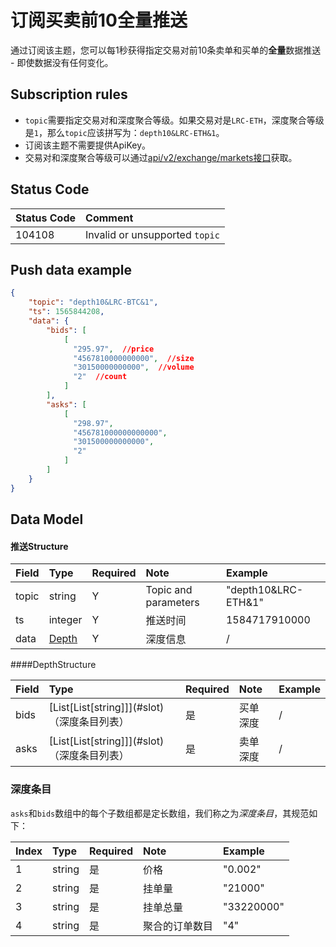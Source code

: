 # 订阅买卖前10全量推送

通过订阅该主题，您可以每1秒获得指定交易对前10条卖单和买单的**全量**数据推送 - 即使数据没有任何变化。

## Subscription rules

- `topic`需要指定交易对和深度聚合等级。如果交易对是`LRC-ETH`，深度聚合等级是`1`，那么`topic`应该拼写为：`depth10&LRC-ETH&1`。
- 订阅该主题不需要提供ApiKey。
- 交易对和深度聚合等级可以通过[api/v2/exchange/markets接口](../dex_apis/getMarkets.md)获取。


## Status Code

| Status Code |                 Comment                  |
| :---- | :----------------------------------- |
| 104108 | Invalid or unsupported `topic`|

##  Push data example

```json
{
    "topic": "depth10&LRC-BTC&1",
    "ts": 1565844208,
    "data": {
        "bids": [
            [
              "295.97",  //price
              "4567810000000000",  //size
              "30150000000000",  //volume
              "2"  //count
            ]
        ],
        "asks": [
            [
              "298.97",
              "456781000000000000",
              "301500000000000",
              "2"
            ]
        ]
    }
}
```

## Data Model

#### 推送Structure

| Field  |      Type       | Required |       Note       |        Example         |
| :--- | :------------- | :------ | :-------------- | :----------------- |
| topic |     string      |    Y    | Topic and parameters | "depth10&LRC-ETH&1" |
|  ts   |     integer     |    Y    |     推送时间     |    1584717910000    |
| data  | [Depth](#depth) |    Y    |     深度信息     |          /          |

####<span id="depth">DepthStructure</span>

| Field | Type                           | Required | Note     | Example |
| :---- | :------------------------------ | :-------- | :-------- | :---- |
| bids | [List\[List\[string\]]](#slot)  （深度条目列表）| 是       | 买单深度 | /    |
| asks | [List\[List\[string\]]](#slot)  （深度条目列表）| 是       | 卖单深度 | /    |

### <span id = "slot">深度条目</span>

`asks`和`bids`数组中的每个子数组都是定长数组，我们称之为*深度条目*，其规范如下：

| Index  | Type   | Required | Note           | Example       |
| :------ | :------ | :-------- | :-------------- | :---------- |
|    1     | string | 是       | 价格           | "0.002"    |
|    2     | string | 是       | 挂单量         | "21000"    |
|    3     | string | 是       | 挂单总量       | "33220000" |
|    4     | string | 是       | 聚合的订单数目 | "4"        |

